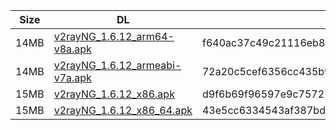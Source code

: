 |    Size   |     DL  | sha512sum |
|  ---  |  ---  |  ---  |
| 14MB | [v2rayNG_1.6.12_arm64-v8a.apk](https://cdn.jsdelivr.net/gh/googleians/v2rayNG@main/v2rayNG_1.6.12_arm64-v8a.apk) | f640ac37c49c21116eb86d7d6ee07f398019d5eab424962de98bcf9aa9a028c0e8794bb75c78143e9e1046a476bae80685daef2c5f79442c12b62ba758038ba1 |
| 14MB | [v2rayNG_1.6.12_armeabi-v7a.apk](https://cdn.jsdelivr.net/gh/googleians/v2rayNG@main/v2rayNG_1.6.12_armeabi-v7a.apk) | 72a20c5cef6356cc435b9de15590eb360b24042368d88d513252090b66229e44b35a7797f6c273a64257e88fc6bfae66bdf6c3725d93fbd045a38a0831a4950b |
| 15MB | [v2rayNG_1.6.12_x86.apk](https://cdn.jsdelivr.net/gh/googleians/v2rayNG@main/v2rayNG_1.6.12_x86.apk) | d9f6b69f96597e9c75721bdc0a19afc959b7a2d293b3274286b7b8dbe2e07f8c92f91cb7185d23a5f30015e6560fb6da3bec8eb9a349372b79735939dea786b4 |
| 15MB | [v2rayNG_1.6.12_x86_64.apk](https://cdn.jsdelivr.net/gh/googleians/v2rayNG@main/v2rayNG_1.6.12_x86_64.apk) | 43e5cc6334543af387bde12b4462e1e87fbf187165cc51e96c0bad9d4c55ad6122ae5fde72c6cc49367f2f1047fd7a048b4c36e035e60c96fcaaa6288ad411ef |
